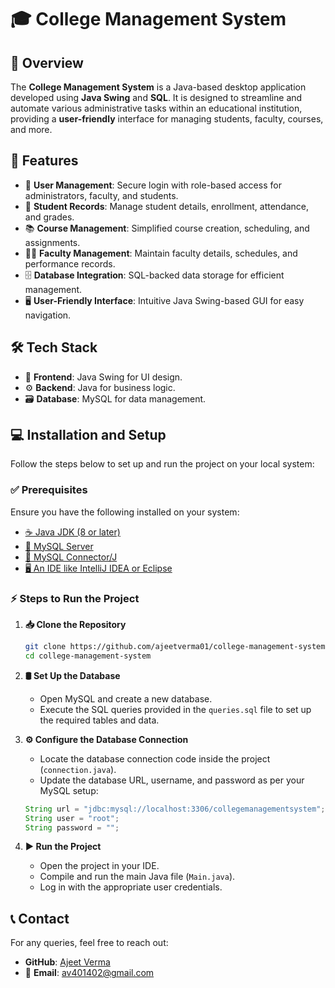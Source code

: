 # 🎓 College Management System

## 📌 Overview
The **College Management System** is a Java-based desktop application developed using **Java Swing** and **SQL**. It is designed to streamline and automate various administrative tasks within an educational institution, providing a **user-friendly** interface for managing students, faculty, courses, and more.

## 🚀 Features
- 🔐 **User Management**: Secure login with role-based access for administrators, faculty, and students.
- 🏫 **Student Records**: Manage student details, enrollment, attendance, and grades.
- 📚 **Course Management**: Simplified course creation, scheduling, and assignments.
- 👩‍🏫 **Faculty Management**: Maintain faculty details, schedules, and performance records.
- 🗄️ **Database Integration**: SQL-backed data storage for efficient management.
- 🖥️ **User-Friendly Interface**: Intuitive Java Swing-based GUI for easy navigation.

## 🛠 Tech Stack
- 🎨 **Frontend**: Java Swing for UI design.
- ⚙️ **Backend**: Java for business logic.
- 🗃 **Database**: MySQL for data management.

## 💻 Installation and Setup
Follow the steps below to set up and run the project on your local system:

### ✅ Prerequisites
Ensure you have the following installed on your system:
- [☕ Java JDK (8 or later)](https://www.oracle.com/java/technologies/javase-downloads.html)
- [🐬 MySQL Server](https://dev.mysql.com/downloads/installer/)
- [🔌 MySQL Connector/J](https://dev.mysql.com/downloads/connector/j/)
- [🖥 An IDE like IntelliJ IDEA or Eclipse](https://www.jetbrains.com/idea/download/)

### ⚡ Steps to Run the Project
1. **📥 Clone the Repository**
   ```sh
   git clone https://github.com/ajeetverma01/college-management-system.git
   cd college-management-system
   ```
2. **🛢 Set Up the Database**
   - Open MySQL and create a new database.
   - Execute the SQL queries provided in the `queries.sql` file to set up the required tables and data.

3. **⚙ Configure the Database Connection**
   - Locate the database connection code inside the project (`connection.java`).
   - Update the database URL, username, and password as per your MySQL setup:
   ```java
   String url = "jdbc:mysql://localhost:3306/collegemanagementsystem";
   String user = "root";
   String password = "";
   ```

4. **▶ Run the Project**
   - Open the project in your IDE.
   - Compile and run the main Java file (`Main.java`).
   - Log in with the appropriate user credentials.

## 📞 Contact
For any queries, feel free to reach out:
- **GitHub**: [Ajeet Verma](https://github.com/ajeetverma01)
- 📧 **Email**: av401402@gmail.com
